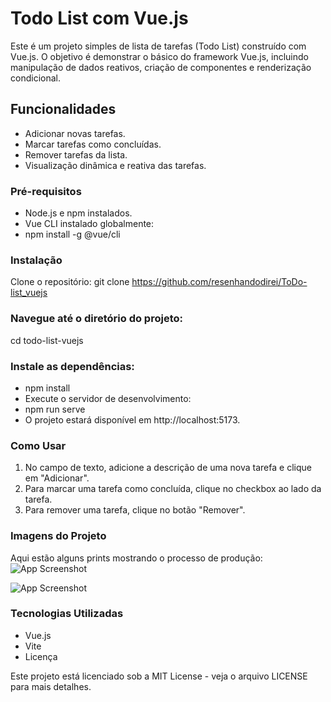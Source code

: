 
# Todo List com Vue.js
Este é um projeto simples de lista de tarefas (Todo List) construído com Vue.js. O objetivo é demonstrar o básico do framework Vue.js, incluindo manipulação de dados reativos, criação de componentes e renderização condicional.

## Funcionalidades
- Adicionar novas tarefas.
- Marcar tarefas como concluídas.
- Remover tarefas da lista.
- Visualização dinâmica e reativa das tarefas.


### Pré-requisitos
- Node.js e npm instalados.
- Vue CLI instalado globalmente:
- npm install -g @vue/cli


### Instalação
Clone o repositório:
git clone https://github.com/resenhandodirei/ToDo-list_vuejs

### Navegue até o diretório do projeto:
cd todo-list-vuejs


### Instale as dependências:
- npm install
- Execute o servidor de desenvolvimento:
- npm run serve
- O projeto estará disponível em http://localhost:5173.

### Como Usar
1. No campo de texto, adicione a descrição de uma nova tarefa e clique em "Adicionar".
2. Para marcar uma tarefa como concluída, clique no checkbox ao lado da tarefa.
3. Para remover uma tarefa, clique no botão "Remover".


### Imagens do Projeto
Aqui estão alguns prints mostrando o processo de produção:
![App Screenshot](https://github.com/resenhandodirei/ToDo-list_vuejs/blob/main/print1.png?raw=true)


![App Screenshot](https://github.com/resenhandodirei/ToDo-list_vuejs/blob/main/print2.png?raw=true)

### Tecnologias Utilizadas
- Vue.js
- Vite
- Licença


Este projeto está licenciado sob a MIT License - veja o arquivo LICENSE para mais detalhes.

